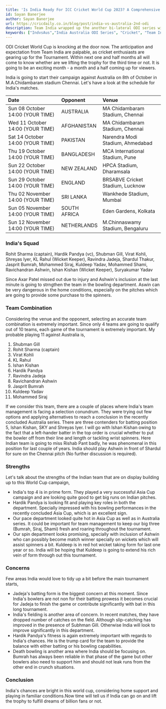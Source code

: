 ```yaml
---
title: 'Is India Ready For ICC Cricket World Cup 2023? A Comprehensive Analysis'
id: Sayan Banerjee
author: Sayan Banerjee
url: https://cricdaily.co.in/blog/post/india-vs-australia-2nd-odi
description: Team India wrapped up the another bi-lateral ODI series win by 2-1 against mighty Australia. How prepared the team is for the ODI World Cup.
keywords: ["IndvsAus","India Australia ODI Series", "Cricket", "Team India cricket team", "ODI Series win","Cricket World Cup 2023"]
---
```


ODI Cricket World Cup is knocking at the door now. The anticipation and expectation from Team India are palpable, as cricket enthusiasts are gearing up for the Tournament. Within next one and half months all will come to know whether are we lifting the trophy for the third time or not. It is going to be an exciting month - a month and a half coming up for viewers. 

India is going to start their campaign against Australia on 8th of October in M.A.Chidambaram stadium Chennai. Let's have a look at the schedule for India's matches.


| Date | Opponent | Venue |
|:----|:-----|:----|
| Sun 08 October  14:00 (YOUR TIME)| AUSTRALIA  | MA Chidambaram Stadium, Chennai|             |
| Wed 11 October  14:00 (YOUR TIME)| AFGHANISTAN| MA Chidambaram Stadium, Chennai| 
| Sat 14 October  14:00 (YOUR TIME)| PAKISTAN   | Narendra Modi Stadium, Ahmedabad | 
| Thu 19 October  14:00 (YOUR TIME)| BANGLADESH | MCA International Stadium, Pune| 
| Sun 22 October  14:00 (YOUR TIME)| NEW ZEALAND| HPCA Stadium, Dharamsala       | 
| Sun 29 October  14:00 (YOUR TIME)| ENGLAND    | BRSABVE Cricket Stadium, Lucknow | 
| Thu 02 November 14:00 (YOUR TIME)| SRI LANKA  | Wankhede Stadium, Mumbai       | 
| Sun 05 November 14:00 (YOUR TIME)| SOUTH AFRICA | Eden Gardens, Kolkata          | 
| Sun 12 November 14:00 (YOUR TIME)| NETHERLANDS| M.Chinnaswamy Stadium, Bengaluru | 


### India's Squad

Rohit Sharma (captain), Hardik Pandya (vc), Shubman Gill, Virat Kohli, Shreyas Iyer, KL Rahul (Wicket Keeper), Ravindra Jadeja, Shardul Thakur, Jasprit Bumrah, Mohammed Siraj, Kuldeep Yadav, Mohammed Shami, Ravichandran Ashwin, Ishan Kishan (Wicket Keeper), Suryakumar Yadav

Since Axar Patel missed out due to injury and Ashwin's inclusion at the last minute is going to strngthen the team in the bowling department. Aswin can be very dangerous in the home conditions, especially on the pitches which are going to provide some purchase to the spinners. 

### Team Combination

Considering the venue and the opponent, selecting an accurate team combination is extremely important. Since only 4 teams are going to qualify out of 10 teams, each game of the tournament is extremely important. 
My probable playing 11 against Australia is,

1. Shubman Gill
2. Rohit Sharma (captain) 
3. Virat Kohli
4. KL Rahul
5. Ishan Kishan
6. Hardik Pandya 
7. Ravindra Jadeja
8. Ravichandran Ashwin
9. Jasprit Bumrah
10. Kuldeep Yadav
11. Mohammed Siraj

If we consider this team, there are a couple of places where India's team management is facing a selection conundrum. They were trying out few options and applying alternatives to reach a conclusion in the recently concluded Australia series. There are three contenders for batting position 5, Ishan Kishan, SKY and Shreyas Iyer. I will go with Ishan Kishan owing to the fact that a left-hander batter in the top order is crucial whether to put the bowler off from their line and length or tackling wrist spinners. Here Indian team is going to miss Rishab Pant badly, he was phenomenal in this position for last couple of years. India should play Ashwin in front of Shardul for sure on the Chennai pitch (No further discussion is required).

### Strengths 

Let's talk about the strengths of the Indian team that are on display building up to this World Cup campaign,

- India's top 4 is in prime form. They played a very successful Asia Cup campaign and are looking quite good to get big runs on Indian pitches.
- Hardik Pandya is looking fit and playing key roles in both the department. Specially impressed with his bowling performances in the recently concluded Asia Cup, which is an excellent sign.
- Our pace department looked quite hot in Asia Cup as well as in Australia series. It could be important for team management to keep our big three (Bumrah, Siraj, Shami) fresh and roaring throughout the tournament.
- Our spin department looks promising, specially with inclusion of Ashwin who can possibly become match winner specially on wickets which will assist spinners a bit. Kuldeep is in red hot wicket taking form for last one year or so. India will be hoping that Kuldeep is going to extend his rich vein of form through out this tournament.


### Concerns

Few areas India would love to tidy up a bit before the main tournament starts,

- Jadeja's batting form is the biggest concern at this moment. Since India's bowlers are not non for their batting prowess it becomes crucial for Jadeja to finish the game or contribute significantly with bat in this long tournament.
- India's fielding is another area of concern. In recent matches, they have dropped number of catches on the field. Although slip-catching has improved in the presence of Subhman Gill. Otherwise India will look to improve significantly in this department.
- Hardik Pandya's fitness is again extremely important with regards to India's chances. He is the trump card for the team to provide the balance with either batting or his bowling capabilities.
- Death bowling is another area where India should be focusing on. Bumrah has always been reliable in that phase of the game but other bowlers also need to support him and should not leak runs from the other end in crunch situations.

### Conclusion 

India's chances are bright in this world cup, considering home support and playing in familiar conditions.Now time will tell us if India can go on and lift the trophy to fulfill dreams of billion fans or not.

